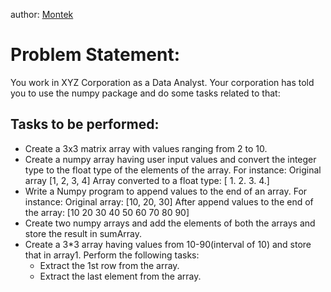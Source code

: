 author: [Montek](https://github.com/Montekkundan)
# Problem Statement:

You work in XYZ Corporation as a Data Analyst. Your corporation has told you to use the numpy package and do some tasks related to that:


## Tasks to be performed:

- Create a 3x3 matrix array with values ranging from 2 to 10.
- Create a numpy array having user input values and convert the integer type to the float type of the elements of the array. For instance:
Original array
[1, 2, 3, 4]
Array converted to a float type: [ 1. 2. 3. 4.]
- Write a Numpy program to append values to the end of an array. For instance: Original array:
[10, 20, 30]
After append values to the end of the array: [10 20 30 40 50 60 70 80 90]
- Create two numpy arrays and add the elements of both the arrays and store the result in sumArray.
- Create a 3*3 array having values from 10-90(interval of 10) and store that in array1. Perform the following tasks:
  - Extract the 1st row from the array.
  - Extract the last element from the array.
